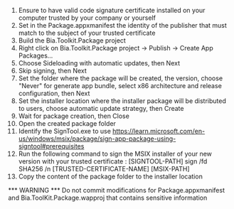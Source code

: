 1. Ensure to have valid code signature certificate installed on your computer trusted by your company or yourself
2. Set in the Package.appxmanifest the identity of the publisher that must match to the subject of your trusted certificate
<Identity
    Publisher="CN=Your company, OU=0000, O=Company, C=US" />
3. Build the Bia.Toolkit.Package project
4. Right click on Bia.Toolkit.Package project -> Publish -> Create App Packages...
5. Choose Sideloading with automatic updates, then Next
6. Skip signing, then Next
7. Set the folder where the package will be created, the version, choose "Never" for generate app bundle, select x86 architecture and release configuration, then Next
8. Set the installer location where the installer package will be distributed to users, choose automatic update strategy, then Create
9. Wait for package creation, then Close
10. Open the created package folder
11. Identify the SignTool.exe to use https://learn.microsoft.com/en-us/windows/msix/package/sign-app-package-using-signtool#prerequisites
12. Run the following command to sign the MSIX installer of your new version with your trusted certificate : 
[SIGNTOOL-PATH] sign /fd SHA256 /n [TRUSTED-CERTIFICATE-NAME] [MSIX-PATH]
13. Copy the content of the package folder to the installer location

*** WARNING ***
Do not commit modifications for Package.appxmanifest and Bia.ToolKit.Package.wapproj that contains sensitive information